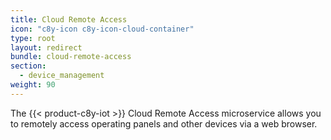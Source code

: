 ```yaml
---
title: Cloud Remote Access
icon: "c8y-icon c8y-icon-cloud-container"
type: root
layout: redirect
bundle: cloud-remote-access
section:
  - device_management
weight: 90
---
```


The {{< product-c8y-iot >}} Cloud Remote Access microservice allows you to remotely access operating panels and other devices via a web browser.
